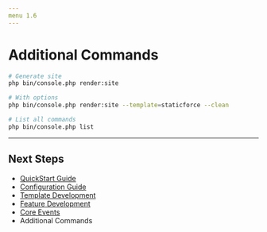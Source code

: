 ```yaml
---
menu 1.6
---
```


# Additional Commands

```bash
# Generate site
php bin/console.php render:site

# With options
php bin/console.php render:site --template=staticforce --clean

# List all commands
php bin/console.php list
```

---
## Next Steps
- [QuickStart Guide](QUICK_START_GUIDE.html)
- [Configuration Guide](CONFIGURATION.html)
- [Template Development](TEMPLATE_DEVELOPMENT.html)
- [Feature Development](FEATURE_DEVELOPMENT.html)
- [Core Events](EVENTS.html)
- Additional Commands
